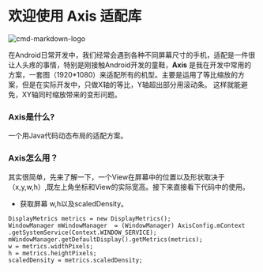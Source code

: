 # 欢迎使用 Axis 适配库
![cmd-markdown-logo](https://timgsa.baidu.com/timg?image&quality=80&size=b9999_10000&sec=1516697018620&di=8cdfaae4ff859caf7d18307e2a0f4f11&imgtype=0&src=http%3A%2F%2F5b0988e595225.cdn.sohucs.com%2Fimages%2F20170822%2F4a8bcbb68e054b6fb49ffae7cb430e63.gif)

在Android日常开发中，我们经常会遇到各种不同屏幕尺寸的手机，适配是一件很让人头疼的事情，特别是刚接触Android开发的童鞋，**Axis** 是我在开发中常用的方案，一套图（1920*1080）来适配所有的机型。主要是运用了等比缩放的方案，但是在实际开发中，只做X轴的等比，Y轴超出部分用滚动条。
这样就能避免，XY轴同时缩放带来的变形问题。

### Axis是什么?
一个用Java代码动态布局的适配方案。

### Axis怎么用？

其实很简单，先来了解一下，一个View在屏幕中的位置以及形状取决于（x,y,w,h）,既左上角坐标和View的实际宽高。接下来直接看下代码中的使用。


* 获取屏幕 w,h以及scaledDensity。
```
DisplayMetrics metrics = new DisplayMetrics();
WindowManager mWindowManager  = (WindowManager) AxisConfig.mContext .getSystemService(Context.WINDOW_SERVICE);
mWindowManager.getDefaultDisplay().getMetrics(metrics);
w = metrics.widthPixels;
h = metrics.heightPixels;
scaledDensity = metrics.scaledDensity;

```
        




